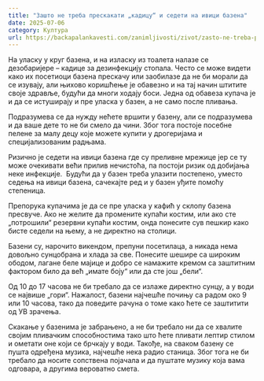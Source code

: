 ```yaml
---
title: "Зашто не треба прескакати „кадицу“ и седети на ивици базена"
date: 2025-07-06
category: Култура
url: https://backapalankavesti.com/zanimljivosti/zivot/zasto-ne-treba-preskakati-kadicu-i-sedeti-na-ivici-bazena/
---
```


На уласку у круг базена, и на изласку из тоалета налазе се дезобаријере – кадице за дезинфекцију стопала. Често се може видети како их посетиоци базена прескачу или заобилазе да не би морали да се изувају, али њихово коришћење је обавезно и на тај начин штитите своје здравље, будући да многи ходају боси. Једна од обавеза купача је и да се истуширају и пре уласка у базен, а не само после пливања.

Подразумева се да нужду нећете вршити у базену, али се подразумева и да ваше дете то не би смело да чини. Због тога постоје посебне пелене за малу децу које можете купити у дрогеријама и специјализованим радњама.

Ризично је седети на ивици базена где су преливне мрежице јер се ту може очекивати већи прилив нечистоћа, па постоји ризик од добијања неке инфекције.  Будући да у базен треба улазити постепено, уместо седења на ивици базена, сачекајте ред и у базен уђите помоћу степеница.

Препорука купачима је да се пре уласка у кафић у склопу базена пресвуче. Ако не желите да промените купаћи костим, или ако сте „потрошили“ резервни купаћи костим, онда понесите сув пешкир како бисте седели на њему, а не директно на столици.

Базени су, нарочито викендом, препуни посетилаца, а никада нема довољно сунцобрана и хлада за све. Понесите шешире са широким ободом, лагане беле мајице и добро се намажите кремом са заштитним фактором било да већ „имате боју“ или да сте још „бели“.

Од 10 до 17 часова не би требало да се излаже директно сунцу, а у води се највише „гори“. Нажалост, базени најчешће почињу са радом око 9 или 10 часова, тако да поведите рачуна о томе како ћете се заштитити од УВ зрачења.

Скакање у базенима је забрањено, а не би требало ни да се хвалите својим пливачким способностима тако што ћете пливати лептир стилом и ометати оне који се брчкају у води. Такође, на сваком базену се пушта одређена музика, најчешће нека радио станица. Због тога не би требало да носите сопствена појачала и да пуштате музику која вама одговара, а другима вероватно смета.
